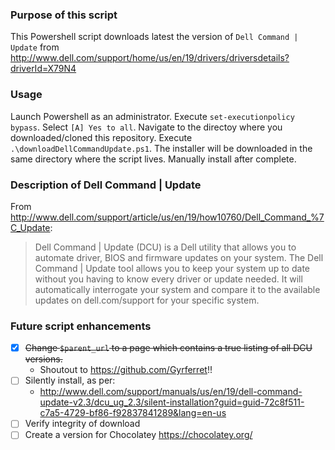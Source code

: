 ### Purpose of this script

This Powershell script downloads latest the version of `Dell Command | Update` from http://www.dell.com/support/home/us/en/19/drivers/driversdetails?driverId=X79N4

### Usage

Launch Powershell as an administrator.
Execute `set-executionpolicy bypass`. Select `[A] Yes to all`.
Navigate to the directoy where you downloaded/cloned this repository. 
Execute `.\downloadDellCommandUpdate.ps1`. The installer will be downloaded in the same directory where the script lives.
Manually install after complete.


### Description of Dell Command | Update

From http://www.dell.com/support/article/us/en/19/how10760/Dell_Command_%7C_Update:

> Dell Command | Update (DCU) is a Dell utility that allows you to automate driver, BIOS and firmware updates on your system. The Dell Command | Update tool allows you to keep your system up to date without you having to know every driver or update needed. It will automatically interrogate your system and compare it to the available updates on dell.com/support for your specific system.


### Future script enhancements
- [x] ~~Change `$parent_url` to a page which contains a true listing of all DCU versions.~~ 
  - Shoutout to https://github.com/Gyrferret!!
- [ ] Silently install, as per: 
  - http://www.dell.com/support/manuals/us/en/19/dell-command-update-v2.3/dcu_ug_2.3/silent-installation?guid=guid-72c8f511-c7a5-4729-bf86-f92837841289&lang=en-us
- [ ] Verify integrity of download
- [ ] Create a version for Chocolatey https://chocolatey.org/
